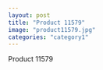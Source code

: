 ```yaml
---
layout: post
title: "Product 11579"
image: "product11579.jpg"
categories: "category1"
---
```

Product 11579
